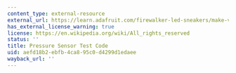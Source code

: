 ```yaml
---
content_type: external-resource
external_url: https://learn.adafruit.com/firewalker-led-sneakers/make-velostat-step-sensors
has_external_license_warning: true
license: https://en.wikipedia.org/wiki/All_rights_reserved
status: ''
title: Pressure Sensor Test Code
uid: aefd18b2-ebfb-4ca8-95c0-d4299d1edaee
wayback_url: ''
---
```

